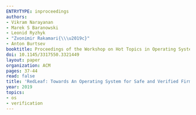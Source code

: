 ```yaml
---
ENTRYTYPE: inproceedings
authors:
- Vikram Narayanan
- Marek S Baranowski
- Leonid Ryzhyk
- "Zvonimir Rakamari{\\\u2019c}"
- Anton Burtsev
booktitle: Proceedings of the Workshop on Hot Topics in Operating Systems
doi: 10.1145/3317550.3321449
layout: paper
organization: ACM
pages: 37-44
read: false
title: 'RedLeaf: Towards An Operating System for Safe and Verified Firmware'
year: 2019
topics:
- os
- verification
---
```

